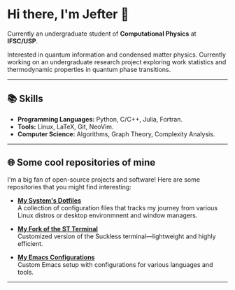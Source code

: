 # Hi there, I'm Jefter 👋

Currently an undergraduate student of **Computational Physics** at **IFSC/USP**. 

Interested in quantum information and condensed matter physics. Currently working on 
an undergraduate research project exploring work statistics and thermodynamic properties 
in quantum phase transitions.

---

## 📚 Skills
- **Programming Languages:** Python, C/C++, Julia, Fortran.
- **Tools:** Linux, LaTeX, Git, NeoVim.
- **Computer Science:** Algorithms, Graph Theory, Complexity Analysis.
---


<!--
## 📚 Some cool course repositories

### Physics and Numerical Methods
- **[Intro to Computational Physics](https://github.com/jeftersantiago/intro_fiscomp)**
  - Fortran, Monte Carlo Methods, Numerical Integration, Chaos

- **[Computational Statistical Mechanics](https://github.com/jeftersantiago/mec_estat_comp)**
  - DFT, Cellular Automata, DLA, Ising Model, Molecular Dynamics, Simulation Techniques

- **Spectral Theory of Matrices**
  - LU, QR, power iteration, SVD, PCA methods, Perron-Frobenius theorem.

### Computer Science
- **[Introduction to Computer Science II (icc2)](https://github.com/jeftersantiago/icc2)**
  - Sorting Algorithms, Search Algorithms, Complexity Analysis

- **[Data Structures](https://github.com/jeftersantiago/estruturas_de_dados)**
  - Linked Lists, Stacks, Queues, Trees

- **[Computational Modelling in Graphs](https://github.com/jeftersantiago/graphs)**
  - BFS, DFS, Tarjan, Dijkstra, shortest path algorithms.

- **[Advanced Algorithms](https://github.com/jeftersantiago/advanced-algorithms)**
  - Dynamic Programming, Greedy Algorithms, Contest Problems

### Data Science
- **[Complex Networks](https://github.com/jeftersantiago/complex_networks)**
  - Network Analysis, Community Detection, Statistics

- **[Intro to Data Science](https://github.com/jeftersantiago/intro_ciencia_de_dados)**
  - Data Visualization, Statistical Analysis, Machine Learning

- **[Intro to Probability](https://github.com/jeftersantiago/itp2023)**
  - Probability Theory, Distributions, Bayesian Inference

-->

## 🌐 Some cool repositories of mine

I'm a big fan of open-source projects and software! Here are some repositories that you might find interesting:

- **[My System's Dotfiles](https://github.com/jeftersantiago/dotfiles)**  
  A collection of configuration files that tracks my journey from various Linux distros or desktop environmnent and window managers.
  

- **[My Fork of the ST Terminal](https://github.com/jeftersantiago/st)**  
  Customized version of the Suckless terminal—lightweight and highly efficient.

- **[My Emacs Configurations](https://github.com/jeftersantiago/.emacs.d)**  
  Custom Emacs setup with configurations for various languages and tools.

---
